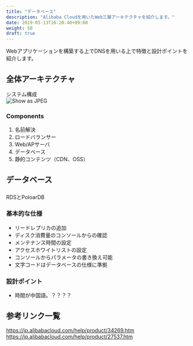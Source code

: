 ```yaml
---
title: "データベース"
description: "Alibaba Cloudを用いたWeb三層アーキテクチャを紹介します。"
date: 2019-05-13T16:20:40+09:00
weight: 50
draft: true
---
```


Webアプリケーションを構築する上でDNSを用いる上で特徴と設計ポイントを紹介します。

## 全体アーキテクチャ
システム構成  
![Show as JPEG](/help/image/23.1.png)

### Components
1. 名前解決
1. ロードバランサー
1. Web/APサーバ
1. データベース
1. 静的コンテンツ（CDN、OSS）

## データベース
###
RDSとPoloarDB

### 基本的な仕様
- リードレプリカの追加
- ディスク消費量のコンソールからの確認
- メンテナンス時間の設定
- アクセスホワイトリストの設定
- コンソールからパラメータの書き換え可能
- 文字コードはデータベースの仕様に準拠

### 設計ポイント
- 時間が中国語。？？？？

## 参考リンク一覧
https://jp.alibabacloud.com/help/product/34269.htm
https://jp.alibabacloud.com/help/product/27537.htm

